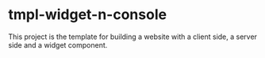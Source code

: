 # tmpl-widget-n-console
This project is the template for building a website with a client side, a server side and a widget component.
